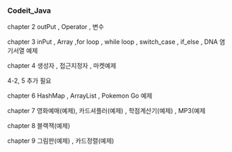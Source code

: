 ### Codeit_Java

chapter 2 outPut , Operator , 변수

chapter 3 inPut , Array ,for loop , while loop , switch_case , if_else , DNA 염기서열 예제

chapter 4 생성자 , 접근지정자 , 마켓예제

4-2, 5 추가 필요 

chapter 6 HashMap , ArrayList , Pokemon Go 예제 

chapter 7 영화예매(예제), 카드셔플러(예제) , 학점계산기(예제) , MP3(예제

chapter 8 블랙잭(예제)

chapter 9 그림판(예제) , 카드정렬(예제)
